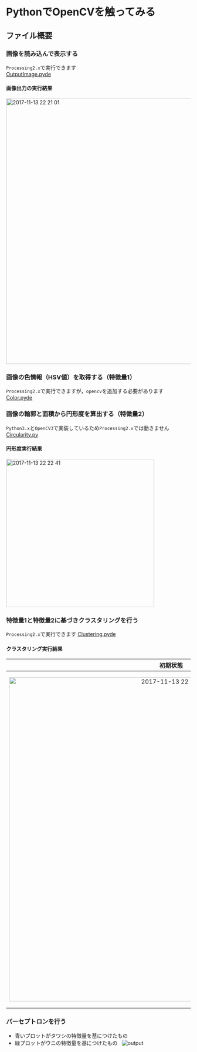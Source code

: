 # PythonでOpenCVを触ってみる
## ファイル概要
### 画像を読み込んで表示する 
`Processing2.x`で実行できます  
[OutputImage.pyde](https://github.com/y-zumi/processing-python/tree/master/OutputImage)
#### 画像出力の実行結果
<img width="724" alt="2017-11-13 22 21 01" src="https://user-images.githubusercontent.com/20827588/32727727-f74f7710-c8c0-11e7-8327-0e4dcfd03f02.png">

### 画像の色情報（HSV値）を取得する（特徴量1）
`Processing2.x`で実行できますが，`opencv`を追加する必要があります  
[Color.pyde](https://github.com/y-zumi/processing-python/tree/master/Color)

### 画像の輪郭と面積から円形度を算出する（特徴量2）
`Python3.x`と`OpenCV3`で実装しているため`Processing2.x`では動きません  
[Circularity.py](https://github.com/y-zumi/processing-python/tree/master/Circularity)
#### 円形度実行結果
<img width="404" alt="2017-11-13 22 22 41" src="https://user-images.githubusercontent.com/20827588/32727787-338330a0-c8c1-11e7-90c8-6a1fe2ca48de.png">

### 特徴量1と特徴量2に基づきクラスタリングを行う
`Processing2.x`で実行できます 
[Clustering.pyde](https://github.com/y-zumi/processing-python/tree/master/Clustering)
#### クラスタリング実行結果
|初期状態|最終状態|
|:--:|:--:|
|<img width="884" alt="2017-11-13 22 17 27" src="https://user-images.githubusercontent.com/20827588/32727638-8956c7f4-c8c0-11e7-9e0b-49b3ab89a2e0.png">|<img width="912" alt="2017-11-13 22 17 44" src="https://user-images.githubusercontent.com/20827588/32727644-8e7b3828-c8c0-11e7-8c60-33cf4634f144.png">|

### パーセプトロンを行う
- 青いプロットがタワシの特徴量を基につけたもの
- 緑プロットがウニの特徴量を基につけたもの  
![output](https://user-images.githubusercontent.com/20827588/34651154-c57ae696-f40f-11e7-9874-c9e1ad59c0ca.gif)
